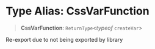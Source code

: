 # Type Alias: CssVarFunction

> **CssVarFunction**: `ReturnType`\<*typeof* `createVar`\>

Re-export due to not being exported by library
